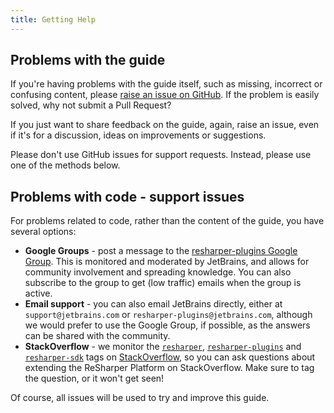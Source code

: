 ```yaml
---
title: Getting Help
---
```


## Problems with the guide

If you're having problems with the guide itself, such as missing, incorrect or confusing content, please [raise an issue on GitHub](https://github.com/JetBrains/resharper-devguide/issues). If the problem is easily solved, why not submit a Pull Request?

If you just want to share feedback on the guide, again, raise an issue, even if it's for a discussion, ideas on improvements or suggestions.

Please don't use GitHub issues for support requests. Instead, please use one of the methods below.

## Problems with code - support issues

For problems related to code, rather than the content of the guide, you have several options:

* **Google Groups** - post a message to the [resharper-plugins Google Group](https://groups.google.com/d/forum/resharper-plugins). This is monitored and moderated by JetBrains, and allows for community involvement and spreading knowledge. You can also subscribe to the group to get (low traffic) emails when the group is active.
* **Email support** - you can also email JetBrains directly, either at `support@jetbrains.com` or `resharper-plugins@jetbrains.com`, although we would prefer to use the Google Group, if possible, as the answers can be shared with the community.
* **StackOverflow** - we monitor the [`resharper`](http://stackoverflow.com/questions/tagged/resharper), [`resharper-plugins`](http://stackoverflow.com/questions/tagged/resharper-plugins) and [`resharper-sdk`](http://stackoverflow.com/questions/tagged/resharper-sdk) tags on [StackOverflow](http://stackoverflow.com), so you can ask questions about extending the ReSharper Platform on StackOverflow. Make sure to tag the question, or it won't get seen!

Of course, all issues will be used to try and improve this guide.

